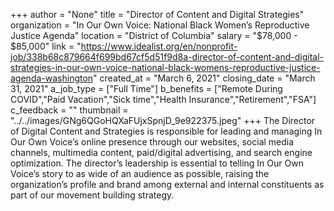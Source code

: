 +++
author = "None"
title = "Director of Content and Digital Strategies"
organization = "In Our Own Voice: National Black Women’s Reproductive Justice Agenda"
location = "District of Columbia"
salary = "$78,000 - $85,000"
link = "https://www.idealist.org/en/nonprofit-job/338b68c879664f699bd67cf5d51f9d8a-director-of-content-and-digital-strategies-in-our-own-voice-national-black-womens-reproductive-justice-agenda-washington"
created_at = "March 6, 2021"
closing_date = "March 31, 2021"
a_job_type = ["Full Time"]
b_benefits = ["Remote During COVID","Paid Vacation","Sick time","Health Insurance","Retirement","FSA"]
c_feedback = ""
thumbnail = "../../images/GNg6QGoHQXaFUjxSpnjD_9e922375.jpeg"
+++
The Director of Digital Content and Strategies is responsible for leading and managing In Our Own Voice’s online presence through our websites, social media channels, multimedia content, paid/digital advertising, and search engine optimization. The director’s leadership is essential to telling In Our Own Voice’s story to as wide of an audience as possible, raising the organization’s profile and brand among external and internal constituents as part of our movement building strategy.